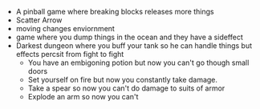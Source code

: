 - A pinball game where breaking blocks releases more things
- Scatter Arrow
- moving changes enviornment
- game where you dump things in the ocean and they have a sideffect
- Darkest dungeon where you buff your tank so he can handle things but effects percsit from fight to fight
  - You have an embigoning potion but now you can't go though small doors
  - Set yourself on fire but now you constantly take damage. 
  - Take a spear so now you can't do damage to suits of armor
  - Explode an arm so now you can't 

